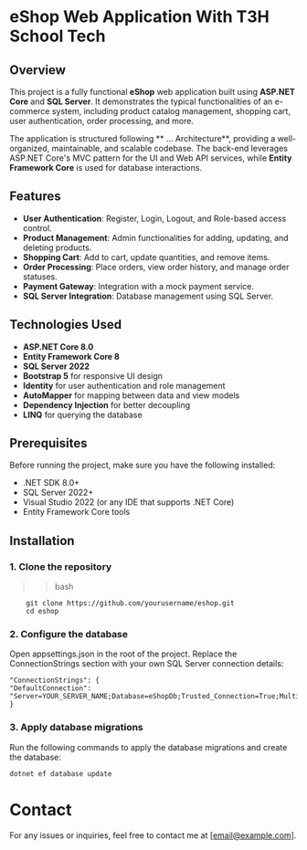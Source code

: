 # eShop Web Application With T3H School Tech

## Overview
This project is a fully functional **eShop** web application built using **ASP.NET Core** and **SQL Server**. It demonstrates the typical functionalities of an e-commerce system, including product catalog management, shopping cart, user authentication, order processing, and more. 

The application is structured following ** ... Architecture**, providing a well-organized, maintainable, and scalable codebase. The back-end leverages ASP.NET Core's MVC pattern for the UI and Web API services, while **Entity Framework Core** is used for database interactions.

## Features
- **User Authentication**: Register, Login, Logout, and Role-based access control.
- **Product Management**: Admin functionalities for adding, updating, and deleting products.
- **Shopping Cart**: Add to cart, update quantities, and remove items.
- **Order Processing**: Place orders, view order history, and manage order statuses.
- **Payment Gateway**: Integration with a mock payment service.
- **SQL Server Integration**: Database management using SQL Server.

## Technologies Used
- **ASP.NET Core 8.0**
- **Entity Framework Core 8**
- **SQL Server 2022**
- **Bootstrap 5** for responsive UI design
- **Identity** for user authentication and role management
- **AutoMapper** for mapping between data and view models
- **Dependency Injection** for better decoupling
- **LINQ** for querying the database
###
## Prerequisites
Before running the project, make sure you have the following installed:
- .NET SDK 8.0+
- SQL Server 2022+
- Visual Studio 2022 (or any IDE that supports .NET Core)
- Entity Framework Core tools

## Installation

### 1. Clone the repository

>>  bash

		git clone https://github.com/yourusername/eshop.git
		cd eshop

### 2. Configure the database

Open appsettings.json in the root of the project.
Replace the ConnectionStrings section with your own SQL Server connection details:

>>
	"ConnectionStrings": {
	"DefaultConnection": "Server=YOUR_SERVER_NAME;Database=eShopDb;Trusted_Connection=True;MultipleActiveResultSets=true"
	}


### 3. Apply database migrations

Run the following commands to apply the database migrations and create the database:

>>
	dotnet ef database update


# Contact
For any issues or inquiries, feel free to contact me at [email@example.com].
		